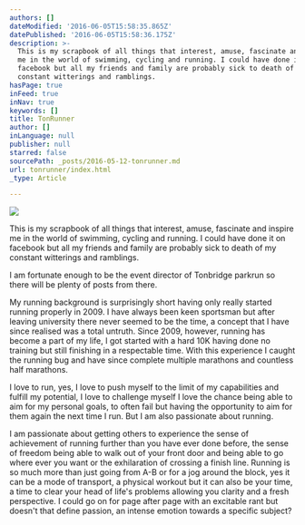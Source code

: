 ```yaml
---
authors: []
dateModified: '2016-06-05T15:58:35.865Z'
datePublished: '2016-06-05T15:58:36.175Z'
description: >-
  This is my scrapbook of all things that interest, amuse, fascinate and inspire
  me in the world of swimming, cycling and running. I could have done it on
  facebook but all my friends and family are probably sick to death of my
  constant witterings and ramblings.
hasPage: true
inFeed: true
inNav: true
keywords: []
title: TonRunner
author: []
inLanguage: null
publisher: null
starred: false
sourcePath: _posts/2016-05-12-tonrunner.md
url: tonrunner/index.html
_type: Article

---
```

![](https://the-grid-user-content.s3-us-west-2.amazonaws.com/563eea29-1d34-4fb2-990c-e7e51154e88d.jpg)

This is my scrapbook of all things that interest, amuse, fascinate and inspire me in the world of swimming, cycling and running. I could have done it on facebook but all my friends and family are probably sick to death of my constant witterings and ramblings.

I am fortunate enough to be the event director of Tonbridge parkrun so there will be plenty of posts from there.

My running background is surprisingly short having only really started running properly in 2009\. I have always been keen sportsman but after leaving university there never seemed to be the time, a concept that I have since realised was a total untruth. Since 2009, however, running has become a part of my life, I got started with a hard 10K having done no training but still finishing in a respectable time. With this experience I caught the running bug and have since complete multiple marathons and countless half marathons.

I love to run, yes, I love to push myself to the limit of my capabilities and fulfill my potential, I love to challenge myself I love the chance being able to aim for my personal goals, to often fail but having the opportunity to aim for them again the next time I run. But I am also passionate about running.

I am passionate about getting others to experience the sense of achievement of running further than you have ever done before, the sense of freedom being able to walk out of your front door and being able to go where ever you want or the exhilaration of crossing a finish line. Running is so much more than just going from A-B or for a jog around the block, yes it can be a mode of transport, a physical workout but it can also be your time, a time to clear your head of life's problems allowing you clarity and a fresh perspective. I could go on for page after page with an excitable rant but doesn't that define passion, an intense emotion towards a specific subject?